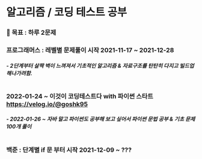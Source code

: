 # 알고리즘 / 코딩 테스트 공부
 ### 🌈 목표 : 하루 2문제
### 프로그래머스 : 레벨별 문제풀이 시작 2021-11-17 ~ 2021-12-28
##### - 2단계부터 살짝 벽이 느껴져서 기초적인 알고리즘 & 자료구조를 탄탄히 다지고 빌드업 해나가려함.
#
### 2022-01-24 ~ 이것이 코딩테스트다 with 파이썬 스타트 https://velog.io/@goshk95
##### - 2022-01-26 ~ 자바 말고 파이썬도 공부해 보고 싶어서 파이썬 문법 공부 & 기초 문제 100개 풀이
#
### 백준 : 단계별 if 문 부터 시작 2021-12-09 ~ ???
